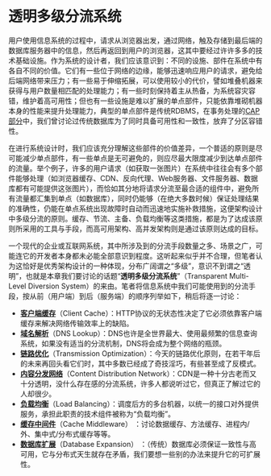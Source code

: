 # 透明多级分流系统

用户使用信息系统的过程中，请求从浏览器出发，通过网络，触及存储到最后端的数据库服务器中的信息，然后再返回到用户的浏览器，这其中要经过许许多多的技术基础设施。作为系统的设计者，我们应该意识到：不同的设施、部件在系统中有各自不同的价值。它们有一些位于网络的边缘，能够迅速响应用户的请求，避免给后端网络带来压力；有一些易于伸缩拓展，可以使用较小的代价，譬如堆叠机器来获得与用户数量相匹配的处理能力；有一些时刻保持着主从热备，为系统容灾容错，维护着高可用性；但也有一些设施是难以扩展的单点部件，只能依靠堆砌机器本身的性能来提升处理能力，典型的单点部件是传统RDBMS，在事务处理的[CAP部分](../transaction/distributed.html#cap与acid)中，我们曾讨论过传统数据库为了同时具备可用性和一致性，放弃了分区容错性。

在进行系统设计时，我们应该充分理解这些部件的价值差异，一个普适的原则是尽可能减少单点部件，有一些单点是无可避免的，则应尽最大限度减少到达单点部件的流量。举个例子，许多的用户请求（如获取一张图片）在系统中往往会有多个部件能够处理（如浏览器缓存、CDN、反向代理、Web服务器、文件服务器、数据库都有可能提供这张图片），而恰如其分地将请求分流至最合适的组件中，避免所有流量都汇集到单点（如数据库），同时仍能够（在绝大多数时候）保证处理结果的准确性，仍能在单点系统出现故障时自动而迅速地实施补救措施，这便架构设计中多级分流的原则。缓存、节流、主备、负载均衡等这类措施，都是为了达成该原则所采用的工具与手段，而高可用架构、高并发架构则是通过该原则达成的目标。

一个现代的企业或互联网系统，其中所涉及到的分流手段数量之多、场景之广，可能连它的开发者本身都未必能全部意识到程度。这听起来似乎并不合理，但笔者认为这恰好是优秀架构设计的一种体现，分布广阔谓之“多级”，意识不到谓之“透明”，也就是本章我们要讨论的话题“**透明多级分流系统**”（Transparent Multi-Level Diversion System）的来由。笔者将信息系统中我们可能使用到的分流手段，按从前（用户端）到后（服务端）的顺序列举如下，稍后将逐一讨论：

- [**客户端缓存**](./client-cache)（Client Cache）：HTTP协议的无状态性决定了它必须依靠客户端缓存来解决网络传输效率上的缺陷。
- [**域名解析**](./dns-lookup)（DNS Lookup）：DNS也许是全世界最大、使用最频繁的信息查询系统，如果没有适当的分流机制，DNS将会成为整个网络的瓶颈。
- [**链路优化**](./transmission-optimization)（Transmission Optimization）：今天的链路优化原则，在若干年后的未来再回头看它们时，其中多数已经成了奇技淫巧，有些甚至成了反模式。
- [**内容分发网络**](./cdn)（Content Distribution Network）：CDN是一种十分古老而又十分透明，没什么存在感的分流系统，许多人都说听过它，但真正了解过它的人却很少。
- [**负载均衡**](./load-balancing)（Load Balancing）：调度后方的多台机器，以统一的接口对外提供服务，承担此职责的技术组件被称为“负载均衡”。
- [**缓存中间件**](./cache-middleware)（Cache Middleware） <Badge text="编写中" type="warning"/>：讨论数据缓存、方法缓存、进程内/外、集中式/分布式缓存等等。
- [**数据库扩展**](./database-expansion)（Database Expansion） <Badge text="编写中" type="warning"/>：（传统）数据库必须保证一致性与高可用，它与分布式天生就存在矛盾，我们要想一些别的办法来提升它的可扩展性。



